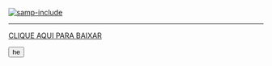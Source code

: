 [![samp-include](https://img.shields.io/badge/SAMP_|-INCLUDE-5C2D91.svg?style=for-the-badge)](https://github.com/Device-Black/Fix-Includes)
<hr>
<a href="https://github.com/Device-Black/Fix-Includes/archive/refs/heads/DeviceBlack.zip">
CLIQUE AQUI PARA BAIXAR
</a>

<button>he</button>